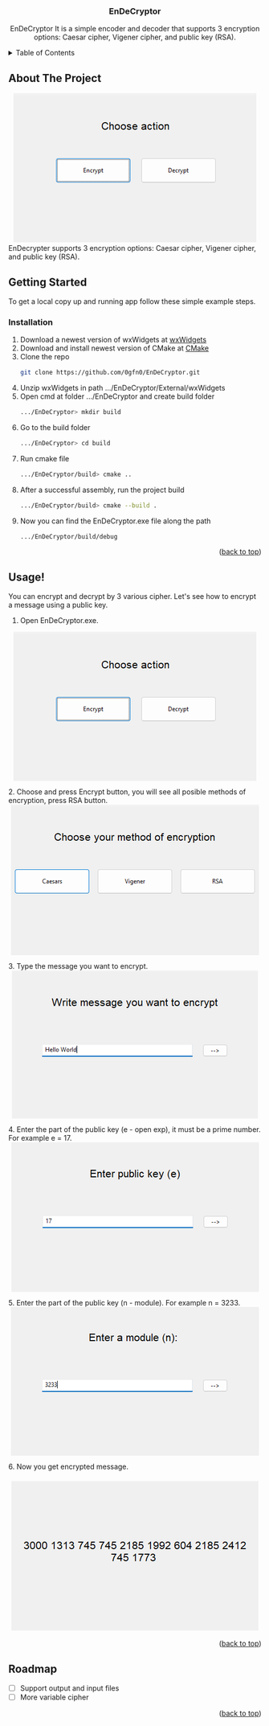<a id="readme-top"></a>

<!-- PROJECT LOGO
<br />
<div align="center">
  <a href="https://github.com/0gfn0/EnDeCryptor">
    <img src="images/logo.png" alt="Logo" width="80" height="80">
 </a>
-->
<h3 align="center">EnDeCryptor</h3>
  <p align="center">
    EnDeCryptor It is a simple encoder and decoder that supports 3 encryption options: Caesar cipher, Vigener cipher, and public key (RSA).
</div>



<details>
  <summary>Table of Contents</summary>
  <ol>
    <li>
      <a href="#about-the-project">About The Project</a>
    </li>
    <li>
      <a href="#getting-started">Getting Started</a>
      <ul>
        <li><a href="#prerequisites">Prerequisites</a></li>
        <li><a href="#installation">Installation</a></li>
      </ul>
    </li>
    <li><a href="#usage">Usage</a></li>
    <li><a href="#roadmap">Roadmap</a></li>
  </ol>
</details>

## About The Project
<div align="center">
  <img src="Assets/image1.png" alt="MainMenu-screenshot">
</div>
EnDecrypter supports 3 encryption options: Caesar cipher, Vigener cipher, and public key (RSA).

## Getting Started

To get a local copy up and running app follow these simple example steps.

### Installation

1. Download a newest version of wxWidgets at [wxWidgets](https://www.wxwidgets.org/downloads/)
2. Download and install newest version of CMake at [CMake](https://cmake.org/download/)
3. Clone the repo
   ```sh
   git clone https://github.com/0gfn0/EnDeCryptor.git
   ```
4. Unzip wxWidgets in path .../EnDeCryptor/External/wxWidgets
5. Open cmd at folder .../EnDeCryptor and create build folder
   ```sh
   .../EnDeCryptor> mkdir build
   ```
6. Go to the build folder
   ```sh
   .../EnDeCryptor> cd build
   ```
7. Run cmake file
   ```sh
   .../EnDeCryptor/build> cmake ..
   ```
8. After a successful assembly, run the project build
   ```sh
   .../EnDeCryptor/build> cmake --build .
   ```
9. Now you can find the EnDeCryptor.exe file along the path
   ```sh
   .../EnDeCryptor/build/debug
   ```

<p align="right">(<a href="#readme-top">back to top</a>)</p>

## Usage!

You can encrypt and decrypt by 3 various cipher. Let's see how to encrypt a message using a public key.
1. Open EnDeCryptor.exe.
<div align="center">
    <img src="Assets/image1.png" alt="MainMenu-screenshot"  style="margin-bottom: 10px;"  style="margin-top: 20px;">
</div>
2. Choose and press Encrypt button, you will see all posible methods of encryption, press RSA button.
<div align="center">
    <img src="Assets/image2.png" alt="OptionMenu-screenshot" style="margin-bottom: 10px;"  style="margin-top: 20px;">
</div>
3. Type the message you want to encrypt.
<div align="center">
    <img src="Assets/image3.png" alt="RSA-Text-screenshot" style="margin-bottom: 10px;"  style="margin-top: 20px;">
</div>
4. Enter the part of the public key (e - open exp), it must be a prime number. For example e = 17. 
<div align="center">
    <img src="Assets/image4.png" alt="Enumber-screenshot" style="margin-bottom: 10px;"  style="margin-top: 20px;">
</div>
5. Enter the part of the public key (n - module). For example n = 3233.
<div align="center">
    <img src="Assets/image5.png" alt="Nnumber-screenshot" style="margin-bottom: 10px;"  style="margin-top: 20px;">
</div>
6. Now you get encrypted message.
<div align="center">
    <img src="Assets/image6.png" alt="Message-screenshot" style="margin-top: 20px;">
</div>

<p align="right">(<a href="#readme-top">back to top</a>)</p>

## Roadmap

- [ ] Support output and input files
- [ ] More variable cipher

<p align="right">(<a href="#readme-top">back to top</a>)</p>


